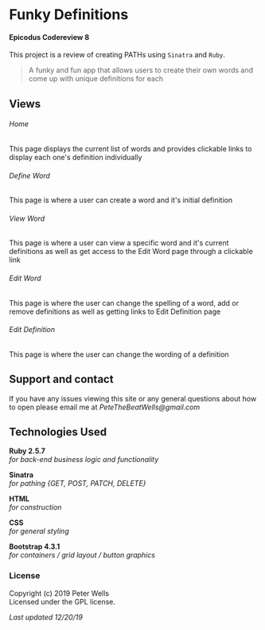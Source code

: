 # Funky Definitions
#### Epicodus Codereview 8
 This project is a review of creating PATHs using `Sinatra` and `Ruby`.

> A funky and fun app that allows users to create their own words and come up with unique definitions for each


## Views
###### Home
This page displays the current list of words and provides clickable links to display each one's definition individually
###### Define Word
This page is where a user can create a word and it's initial definition
###### View Word
This page is where a user can view a specific word and it's current definitions as well as get access to the Edit Word page through a clickable link
###### Edit Word
This page is where the user can change the spelling of a word, add or remove definitions as well as getting links to Edit Definition page
###### Edit Definition
This page is where the user can change the wording of a definition


## Support and contact
If you have any issues viewing this site or any general questions about how to open please email me at
_PeteTheBeatWells@gmail.com_


## Technologies Used
**Ruby 2.5.7**  
_for back-end business logic and functionality_

**Sinatra**  
_for pathing {GET, POST, PATCH, DELETE}_

 **HTML**  
 _for construction_

 **CSS**  
_for general styling_

**Bootstrap 4.3.1**  
_for containers / grid layout / button graphics_


### License
Copyright (c) 2019 Peter Wells  
Licensed under the GPL license.

_Last updated 12/20/19_
